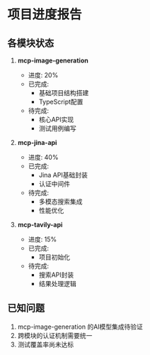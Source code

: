 # 项目进度报告

## 各模块状态
1. **mcp-image-generation**
   - 进度: 20%
   - 已完成:
     - 基础项目结构搭建
     - TypeScript配置
   - 待完成:
     - 核心API实现
     - 测试用例编写

2. **mcp-jina-api**
   - 进度: 40% 
   - 已完成:
     - Jina API基础封装
     - 认证中间件
   - 待完成:
     - 多模态搜索集成
     - 性能优化

3. **mcp-tavily-api**
   - 进度: 15%
   - 已完成:
     - 项目初始化
   - 待完成:
     - 搜索API封装
     - 结果处理逻辑

## 已知问题
1. mcp-image-generation 的AI模型集成待验证
2. 跨模块的认证机制需要统一
3. 测试覆盖率尚未达标
